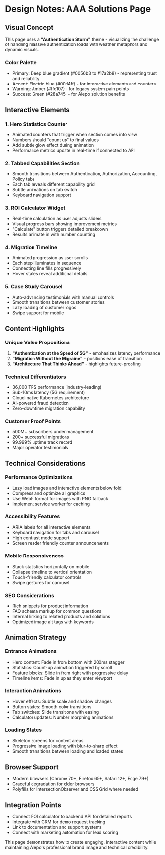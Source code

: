 # Design Notes: AAA Solutions Page

## Visual Concept
This page uses a **"Authentication Storm"** theme - visualizing the challenge of handling massive authentication loads with weather metaphors and dynamic visuals.

### Color Palette
- Primary: Deep blue gradient (#0056b3 to #17a2b8) - representing trust and reliability
- Accent: Electric blue (#00d4ff) - for interactive elements and counters
- Warning: Amber (#ffc107) - for legacy system pain points
- Success: Green (#28a745) - for Alepo solution benefits

## Interactive Elements

### 1. Hero Statistics Counter
- Animated counters that trigger when section comes into view
- Numbers should "count up" to final values
- Add subtle glow effect during animation
- Performance metrics update in real-time if connected to API

### 2. Tabbed Capabilities Section
- Smooth transitions between Authentication, Authorization, Accounting, Policy tabs
- Each tab reveals different capability grid
- Subtle animations on tab switch
- Keyboard navigation support

### 3. ROI Calculator Widget
- Real-time calculation as user adjusts sliders
- Visual progress bars showing improvement metrics
- "Calculate" button triggers detailed breakdown
- Results animate in with number counting

### 4. Migration Timeline
- Animated progression as user scrolls
- Each step illuminates in sequence
- Connecting line fills progressively
- Hover states reveal additional details

### 5. Case Study Carousel
- Auto-advancing testimonials with manual controls
- Smooth transitions between customer stories
- Lazy loading of customer logos
- Swipe support for mobile

## Content Highlights

### Unique Value Propositions
1. **"Authentication at the Speed of 5G"** - emphasizes latency performance
2. **"Migration Without the Migraine"** - positions ease of transition
3. **"Architecture That Thinks Ahead"** - highlights future-proofing

### Technical Differentiators
- 36,000 TPS performance (industry-leading)
- Sub-10ms latency (5G requirement)
- Cloud-native Kubernetes architecture
- AI-powered fraud detection
- Zero-downtime migration capability

### Customer Proof Points
- 500M+ subscribers under management
- 200+ successful migrations
- 99.999% uptime track record
- Major operator testimonials

## Technical Considerations

### Performance Optimizations
- Lazy load images and interactive elements below fold
- Compress and optimize all graphics
- Use WebP format for images with PNG fallback
- Implement service worker for caching

### Accessibility Features
- ARIA labels for all interactive elements
- Keyboard navigation for tabs and carousel
- High contrast mode support
- Screen reader friendly counter announcements

### Mobile Responsiveness
- Stack statistics horizontally on mobile
- Collapse timeline to vertical orientation
- Touch-friendly calculator controls
- Swipe gestures for carousel

### SEO Considerations
- Rich snippets for product information
- FAQ schema markup for common questions
- Internal linking to related products and solutions
- Optimized image alt tags with keywords

## Animation Strategy

### Entrance Animations
- Hero content: Fade in from bottom with 200ms stagger
- Statistics: Count-up animation triggered by scroll
- Feature blocks: Slide in from right with progressive delay
- Timeline items: Fade in up as they enter viewport

### Interaction Animations
- Hover effects: Subtle scale and shadow changes
- Button states: Smooth color transitions
- Tab switches: Slide transitions with easing
- Calculator updates: Number morphing animations

### Loading States
- Skeleton screens for content areas
- Progressive image loading with blur-to-sharp effect
- Smooth transitions between loading and loaded states

## Browser Support
- Modern browsers (Chrome 70+, Firefox 65+, Safari 12+, Edge 79+)
- Graceful degradation for older browsers
- Polyfills for IntersectionObserver and CSS Grid where needed

## Integration Points
- Connect ROI calculator to backend API for detailed reports
- Integrate with CRM for demo request tracking
- Link to documentation and support systems
- Connect with marketing automation for lead scoring

This page demonstrates how to create engaging, interactive content while maintaining Alepo's professional brand image and technical credibility.